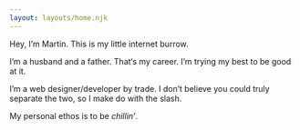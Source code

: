 ```yaml
---
layout: layouts/home.njk
---
```


<div class="text">

Hey, I’m Martin. This is my little internet burrow.

I’m a husband and a father. That‘s my career. I’m trying my best to be good at it.

I’m a web designer/developer by trade. I don’t believe you could truly separate the two, so I make do with the slash.

My personal ethos is to be *chillin’*.

</div>
